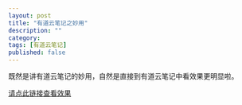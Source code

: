 ```yaml
---
layout: post
title: "有道云笔记之妙用"
description: ""
category: 
tags: [有道云笔记]
published: false
---
```


既然是讲有道云笔记的妙用，自然是直接到有道云笔记中看效果更明显啦。

[请点此链接查看效果](http://note.youdao.com/share/?id=05e930316919c3bdab286dbadd347ad6&type=note)

